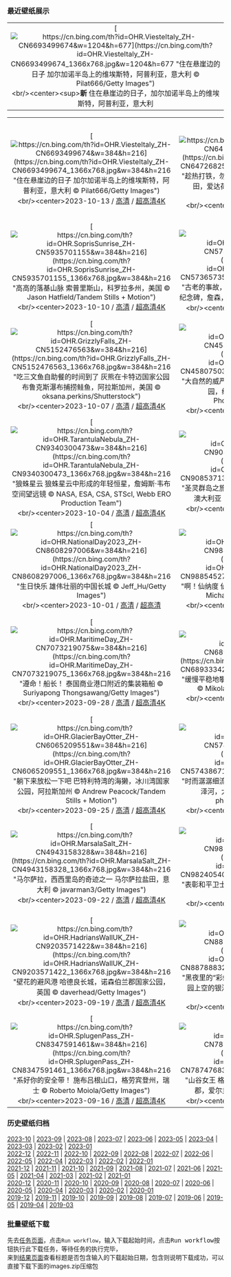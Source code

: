 ### 最近壁纸展示
||
|:---:|
|[![https://cn.bing.com/th?id=OHR.ViesteItaly_ZH-CN6693499674&w=1204&h=677](https://cn.bing.com/th?id=OHR.ViesteItaly_ZH-CN6693499674_1366x768.jpg&w=1204&h=677 "住在悬崖边的日子&#10;加尔加诺半岛上的维埃斯特，阿普利亚，意大利&#10;© Pilat666/Getty Images")](https://cn.bing.com/search?q=%e7%bb%b4%e5%9f%83%e6%96%af%e7%89%b9+%e6%84%8f%e5%a4%a7%e5%88%a9&form=hpcapt&mkt=zh-cn&filters=HpDate:"20231012_1600")<br/><center><sup>**新**</sup>&nbsp;住在悬崖边的日子，加尔加诺半岛上的维埃斯特，阿普利亚，意大利<center/>|

||||
|:---:|:---:|:---:|
|[![https://cn.bing.com/th?id=OHR.ViesteItaly_ZH-CN6693499674&w=384&h=216](https://cn.bing.com/th?id=OHR.ViesteItaly_ZH-CN6693499674_1366x768.jpg&w=384&h=216 "住在悬崖边的日子&#10;加尔加诺半岛上的维埃斯特，阿普利亚，意大利&#10;© Pilat666/Getty Images")](https://cn.bing.com/search?q=%e7%bb%b4%e5%9f%83%e6%96%af%e7%89%b9+%e6%84%8f%e5%a4%a7%e5%88%a9&form=hpcapt&mkt=zh-cn&filters=HpDate:"20231012_1600")<br/><center>2023-10-13 / [高清](https://cn.bing.com/th?id=OHR.ViesteItaly_ZH-CN6693499674_1920x1200.jpg&w=1920&h=1200) / [超高清4K](https://cn.bing.com/th?id=OHR.ViesteItaly_ZH-CN6693499674_UHD.jpg&w=3840&h=2160)<center/>|[![https://cn.bing.com/th?id=OHR.IdahoBarn_ZH-CN6472682534&w=384&h=216](https://cn.bing.com/th?id=OHR.IdahoBarn_ZH-CN6472682534_1366x768.jpg&w=384&h=216 "趁热打铁，勿失良机！&#10;帕卢斯地区的老谷仓和油菜田，爱达荷州，美国&#10;© Terry Eggers/Getty Images")](https://cn.bing.com/search?q=%e5%b8%95%e5%8d%a2%e6%96%af%e5%9c%b0%e5%8c%ba&form=hpcapt&mkt=zh-cn&filters=HpDate:"20231011_1600")<br/><center>2023-10-12 / [高清](https://cn.bing.com/th?id=OHR.IdahoBarn_ZH-CN6472682534_1920x1200.jpg&w=1920&h=1200) / [超高清4K](https://cn.bing.com/th?id=OHR.IdahoBarn_ZH-CN6472682534_UHD.jpg&w=3840&h=2160)<center/>|[![https://cn.bing.com/th?id=OHR.JohnDayFossil_ZH-CN6265838332&w=384&h=216](https://cn.bing.com/th?id=OHR.JohnDayFossil_ZH-CN6265838332_1366x768.jpg&w=384&h=216 "消失的回声&#10;约翰迪化石床国家纪念地中的彩绘山，俄勒冈州，美国&#10;© Ben Herndon/Tandem Stills + Motion")](https://cn.bing.com/search?q=%e5%bd%a9%e7%bb%98%e5%b1%b1&form=hpcapt&mkt=zh-cn&filters=HpDate:"20231010_1600")<br/><center>2023-10-11 / [高清](https://cn.bing.com/th?id=OHR.JohnDayFossil_ZH-CN6265838332_1920x1200.jpg&w=1920&h=1200) / [超高清4K](https://cn.bing.com/th?id=OHR.JohnDayFossil_ZH-CN6265838332_UHD.jpg&w=3840&h=2160)<center/>|
|[![https://cn.bing.com/th?id=OHR.SoprisSunrise_ZH-CN5935701155&w=384&h=216](https://cn.bing.com/th?id=OHR.SoprisSunrise_ZH-CN5935701155_1366x768.jpg&w=384&h=216 "高高的落基山脉&#10;索普里斯山，科罗拉多州，美国&#10;© Jason Hatfield/Tandem Stills + Motion")](https://cn.bing.com/search?q=%e7%b4%a2%e6%99%ae%e9%87%8c%e6%96%af%e5%b1%b1&form=hpcapt&mkt=zh-cn&filters=HpDate:"20231009_1600")<br/><center>2023-10-10 / [高清](https://cn.bing.com/th?id=OHR.SoprisSunrise_ZH-CN5935701155_1920x1200.jpg&w=1920&h=1200) / [超高清4K](https://cn.bing.com/th?id=OHR.SoprisSunrise_ZH-CN5935701155_UHD.jpg&w=3840&h=2160)<center/>|[![https://cn.bing.com/th?id=OHR.FremontPetroglyph_ZH-CN5736573545&w=384&h=216](https://cn.bing.com/th?id=OHR.FremontPetroglyph_ZH-CN5736573545_1366x768.jpg&w=384&h=216 "古老的事故，古代的艺术&#10;弗里蒙特岩画，恐龙国家纪念碑，詹森，犹他州，美国&#10;© Dan Leeth/Alamy")](https://cn.bing.com/search?q=%e5%bc%97%e9%87%8c%e8%92%99%e7%89%b9%e5%b2%a9%e7%94%bb&form=hpcapt&mkt=zh-cn&filters=HpDate:"20231008_1600")<br/><center>2023-10-09 / [高清](https://cn.bing.com/th?id=OHR.FremontPetroglyph_ZH-CN5736573545_1920x1200.jpg&w=1920&h=1200) / [超高清4K](https://cn.bing.com/th?id=OHR.FremontPetroglyph_ZH-CN5736573545_UHD.jpg&w=3840&h=2160)<center/>|[![https://cn.bing.com/th?id=OHR.OctoClam_ZH-CN5427646548&w=384&h=216](https://cn.bing.com/th?id=OHR.OctoClam_ZH-CN5427646548_1366x768.jpg&w=384&h=216 "贝壳庇护所&#10;巨型蛤壳中的条纹蛸，苏拉威西海，印度尼西亚&#10;© Alex Mustard/Minden Pictures")](https://cn.bing.com/search?q=%e4%b8%96%e7%95%8c%e7%ab%a0%e9%b1%bc%e6%97%a5&form=hpcapt&mkt=zh-cn&filters=HpDate:"20231007_1600")<br/><center>2023-10-08 / [高清](https://cn.bing.com/th?id=OHR.OctoClam_ZH-CN5427646548_1920x1200.jpg&w=1920&h=1200) / [超高清4K](https://cn.bing.com/th?id=OHR.OctoClam_ZH-CN5427646548_UHD.jpg&w=3840&h=2160)<center/>|
|[![https://cn.bing.com/th?id=OHR.GrizzlyFalls_ZH-CN5152476563&w=384&h=216](https://cn.bing.com/th?id=OHR.GrizzlyFalls_ZH-CN5152476563_1366x768.jpg&w=384&h=216 "吃三文鱼自助餐的时间到了&#10;灰熊在卡特迈国家公园布鲁克斯瀑布捕捞鲑鱼，阿拉斯加州，美国&#10;© oksana.perkins/Shutterstock")](https://cn.bing.com/search?q=%e7%81%b0%e7%86%8a&form=hpcapt&mkt=zh-cn&filters=HpDate:"20231006_1600")<br/><center>2023-10-07 / [高清](https://cn.bing.com/th?id=OHR.GrizzlyFalls_ZH-CN5152476563_1920x1200.jpg&w=1920&h=1200) / [超高清4K](https://cn.bing.com/th?id=OHR.GrizzlyFalls_ZH-CN5152476563_UHD.jpg&w=3840&h=2160)<center/>|[![https://cn.bing.com/th?id=OHR.TaughannockFalls_ZH-CN4580750386&w=384&h=216](https://cn.bing.com/th?id=OHR.TaughannockFalls_ZH-CN4580750386_1366x768.jpg&w=384&h=216 "大自然的威严&#10;杜鲁门斯堡的州立托格汉诺克瀑布公园，纽约州，美国&#10;© Paul Massie Photography/Getty Images")](https://cn.bing.com/search?q=%e6%89%98%e6%a0%bc%e6%b1%89%e8%af%ba%e5%85%8b%e7%80%91%e5%b8%83&form=hpcapt&mkt=zh-cn&filters=HpDate:"20231005_1600")<br/><center>2023-10-06 / [高清](https://cn.bing.com/th?id=OHR.TaughannockFalls_ZH-CN4580750386_1920x1200.jpg&w=1920&h=1200) / [超高清4K](https://cn.bing.com/th?id=OHR.TaughannockFalls_ZH-CN4580750386_UHD.jpg&w=3840&h=2160)<center/>|[![https://cn.bing.com/th?id=OHR.GentooJump_ZH-CN9625511393&w=384&h=216](https://cn.bing.com/th?id=OHR.GentooJump_ZH-CN9625511393_1366x768.jpg&w=384&h=216 "这是怎么做到的！&#10;巴布亚企鹅，南极洲&#10;© Art Wolfe/Getty Images")](https://cn.bing.com/search?q=%e5%b7%b4%e5%b8%83%e4%ba%9a%e4%bc%81%e9%b9%85&form=hpcapt&mkt=zh-cn&filters=HpDate:"20231004_1600")<br/><center>2023-10-05 / [高清](https://cn.bing.com/th?id=OHR.GentooJump_ZH-CN9625511393_1920x1200.jpg&w=1920&h=1200) / [超高清4K](https://cn.bing.com/th?id=OHR.GentooJump_ZH-CN9625511393_UHD.jpg&w=3840&h=2160)<center/>|
|[![https://cn.bing.com/th?id=OHR.TarantulaNebula_ZH-CN9340300473&w=384&h=216](https://cn.bing.com/th?id=OHR.TarantulaNebula_ZH-CN9340300473_1366x768.jpg&w=384&h=216 "狼蛛星云&#10;狼蛛星云中形成的年轻恒星，詹姆斯·韦布空间望远镜&#10;© NASA, ESA, CSA, STScI, Webb ERO Production Team")](https://cn.bing.com/search?q=%e7%8b%bc%e8%9b%9b%e6%98%9f%e4%ba%91&form=hpcapt&mkt=zh-cn&filters=HpDate:"20231003_1600")<br/><center>2023-10-04 / [高清](https://cn.bing.com/th?id=OHR.TarantulaNebula_ZH-CN9340300473_1920x1200.jpg&w=1920&h=1200) / [超高清4K](https://cn.bing.com/th?id=OHR.TarantulaNebula_ZH-CN9340300473_UHD.jpg&w=3840&h=2160)<center/>|[![https://cn.bing.com/th?id=OHR.WhitsundaySwirl_ZH-CN9085371328&w=384&h=216](https://cn.bing.com/th?id=OHR.WhitsundaySwirl_ZH-CN9085371328_1366x768.jpg&w=384&h=216 "圣灵群岛之旅&#10;白天堂海滩，圣灵群岛，昆士兰州，澳大利亚&#10;© Coral Brunner/Shutterstock")](https://cn.bing.com/search?q=%e7%99%bd%e5%a4%a9%e5%a0%82%e6%b5%b7%e6%bb%a9&form=hpcapt&mkt=zh-cn&filters=HpDate:"20231002_1600")<br/><center>2023-10-03 / [高清](https://cn.bing.com/th?id=OHR.WhitsundaySwirl_ZH-CN9085371328_1920x1200.jpg&w=1920&h=1200) / [超高清4K](https://cn.bing.com/th?id=OHR.WhitsundaySwirl_ZH-CN9085371328_UHD.jpg&w=3840&h=2160)<center/>|[![https://cn.bing.com/th?id=OHR.VerdonCanyon_ZH-CN8872507857&w=384&h=216](https://cn.bing.com/th?id=OHR.VerdonCanyon_ZH-CN8872507857_1366x768.jpg&w=384&h=216 "普罗旺斯大峡谷&#10;韦尔东峡谷，普罗旺斯-阿尔卑斯-蓝色海岸，法国&#10;© luisapuccini/Getty Images")](https://cn.bing.com/search?q=%e9%9f%a6%e5%b0%94%e4%b8%9c%e5%b3%a1%e8%b0%b7&form=hpcapt&mkt=zh-cn&filters=HpDate:"20231001_1600")<br/><center>2023-10-02 / [高清](https://cn.bing.com/th?id=OHR.VerdonCanyon_ZH-CN8872507857_1920x1200.jpg&w=1920&h=1200) / [超高清4K](https://cn.bing.com/th?id=OHR.VerdonCanyon_ZH-CN8872507857_UHD.jpg&w=3840&h=2160)<center/>|
|[![https://cn.bing.com/th?id=OHR.NationalDay2023_ZH-CN8608297006&w=384&h=216](https://cn.bing.com/th?id=OHR.NationalDay2023_ZH-CN8608297006_1366x768.jpg&w=384&h=216 "生日快乐&#10;雄伟壮丽的中国长城&#10;© Jeff_Hu/Getty Images")](https://cn.bing.com/search?q=%e4%b8%ad%e5%9b%bd%e9%95%bf%e5%9f%8e&form=hpcapt&mkt=zh-cn&filters=HpDate:"20230930_1600")<br/><center>2023-10-01 / [高清](https://cn.bing.com/th?id=OHR.NationalDay2023_ZH-CN8608297006_1920x1200.jpg&w=1920&h=1200) / [超高清](https://cn.bing.com/th?id=OHR.NationalDay2023_ZH-CN8608297006_UHD.jpg)<center/>|[![https://cn.bing.com/th?id=OHR.ShenandoahFoliage_ZH-CN9885452713&w=384&h=216](https://cn.bing.com/th?id=OHR.ShenandoahFoliage_ZH-CN9885452713_1366x768.jpg&w=384&h=216 "啊！仙纳度&#10;仙纳度国家公园的秋色，弗吉尼亚州&#10;© Michael Ver Sprill/Getty Images")](https://cn.bing.com/search?q=%e4%bb%99%e7%ba%b3%e5%ba%a6%e5%9b%bd%e5%ae%b6%e5%85%ac%e5%9b%ad&form=hpcapt&mkt=zh-cn&filters=HpDate:"20230929_1600")<br/><center>2023-09-30 / [高清](https://cn.bing.com/th?id=OHR.ShenandoahFoliage_ZH-CN9885452713_1920x1200.jpg&w=1920&h=1200) / [超高清4K](https://cn.bing.com/th?id=OHR.ShenandoahFoliage_ZH-CN9885452713_UHD.jpg&w=3840&h=2160)<center/>|[![https://cn.bing.com/th?id=OHR.GuiyangMoon_ZH-CN7497119092&w=384&h=216](https://cn.bing.com/th?id=OHR.GuiyangMoon_ZH-CN7497119092_1366x768.jpg&w=384&h=216 "举杯邀明月&#10;满月下的甲秀楼，中国贵州省贵阳市&#10;© Wang Yukun/Getty Images")](https://cn.bing.com/search?q=%e4%b8%ad%e7%a7%8b%e8%8a%82&form=hpcapt&mkt=zh-cn&filters=HpDate:"20230928_1600")<br/><center>2023-09-29 / [高清](https://cn.bing.com/th?id=OHR.GuiyangMoon_ZH-CN7497119092_1920x1200.jpg&w=1920&h=1200) / [超高清4K](https://cn.bing.com/th?id=OHR.GuiyangMoon_ZH-CN7497119092_UHD.jpg&w=3840&h=2160)<center/>|
|[![https://cn.bing.com/th?id=OHR.MaritimeDay_ZH-CN7073219075&w=384&h=216](https://cn.bing.com/th?id=OHR.MaritimeDay_ZH-CN7073219075_1366x768.jpg&w=384&h=216 "遵命！船长！&#10;泰国商业港口附近的集装箱船&#10;© Suriyapong Thongsawang/Getty Images")](https://cn.bing.com/search?q=%e4%b8%96%e7%95%8c%e6%b5%b7%e4%ba%8b%e6%97%a5&form=hpcapt&mkt=zh-cn&filters=HpDate:"20230927_1600")<br/><center>2023-09-28 / [高清](https://cn.bing.com/th?id=OHR.MaritimeDay_ZH-CN7073219075_1920x1200.jpg&w=1920&h=1200) / [超高清4K](https://cn.bing.com/th?id=OHR.MaritimeDay_ZH-CN7073219075_UHD.jpg&w=3840&h=2160)<center/>|[![https://cn.bing.com/th?id=OHR.CapriKrupp_ZH-CN6893334288&w=384&h=216](https://cn.bing.com/th?id=OHR.CapriKrupp_ZH-CN6893334288_1366x768.jpg&w=384&h=216 "缓慢平稳地攀登悬崖&#10;克虏伯路，卡普里岛，意大利&#10;© Mikolaj Niemczewski/Shutterstock")](https://cn.bing.com/search?q=%e6%84%8f%e5%a4%a7%e5%88%a9%e5%8d%a1%e6%99%ae%e9%87%8c%e5%b2%9b&form=hpcapt&mkt=zh-cn&filters=HpDate:"20230926_1600")<br/><center>2023-09-27 / [高清](https://cn.bing.com/th?id=OHR.CapriKrupp_ZH-CN6893334288_1920x1200.jpg&w=1920&h=1200) / [超高清4K](https://cn.bing.com/th?id=OHR.CapriKrupp_ZH-CN6893334288_UHD.jpg&w=3840&h=2160)<center/>|[![https://cn.bing.com/th?id=OHR.VeniceSkatePark_ZH-CN6295228801&w=384&h=216](https://cn.bing.com/th?id=OHR.VeniceSkatePark_ZH-CN6295228801_1366x768.jpg&w=384&h=216 "给滑板“冲浪”的波浪&#10;日落时的威尼斯海滩滑板公园，洛杉矶，加利福尼亚州&#10;© EXTREME-PHOTOGRAPHER/Getty Images")](https://cn.bing.com/search?q=%e5%a8%81%e5%b0%bc%e6%96%af%e6%bb%91%e6%9d%bf%e5%85%ac%e5%9b%ad&form=hpcapt&mkt=zh-cn&filters=HpDate:"20230925_1600")<br/><center>2023-09-26 / [高清](https://cn.bing.com/th?id=OHR.VeniceSkatePark_ZH-CN6295228801_1920x1200.jpg&w=1920&h=1200) / [超高清4K](https://cn.bing.com/th?id=OHR.VeniceSkatePark_ZH-CN6295228801_UHD.jpg&w=3840&h=2160)<center/>|
|[![https://cn.bing.com/th?id=OHR.GlacierBayOtter_ZH-CN6065209551&w=384&h=216](https://cn.bing.com/th?id=OHR.GlacierBayOtter_ZH-CN6065209551_1366x768.jpg&w=384&h=216 "躺下来放松一下吧&#10;巴特利特湾的海獭，冰川湾国家公园，阿拉斯加州&#10;© Andrew Peacock/Tandem Stills + Motion")](https://cn.bing.com/search?q=%e6%b5%b7%e7%8d%ad&form=hpcapt&mkt=zh-cn&filters=HpDate:"20230924_1600")<br/><center>2023-09-25 / [高清](https://cn.bing.com/th?id=OHR.GlacierBayOtter_ZH-CN6065209551_1920x1200.jpg&w=1920&h=1200) / [超高清4K](https://cn.bing.com/th?id=OHR.GlacierBayOtter_ZH-CN6065209551_UHD.jpg&w=3840&h=2160)<center/>|[![https://cn.bing.com/th?id=OHR.FraserRiverBC_ZH-CN5743867197&w=384&h=216](https://cn.bing.com/th?id=OHR.FraserRiverBC_ZH-CN5743867197_1366x768.jpg&w=384&h=216 "时而潺潺细流，时而奔腾咆哮&#10;罗布森山附近的弗雷泽河，大不列颠哥伦比亚省，加拿大&#10;© phototropic/Getty Images")](https://cn.bing.com/search?q=%e4%b8%96%e7%95%8c%e6%b2%b3%e6%b5%81%e6%97%a5&form=hpcapt&mkt=zh-cn&filters=HpDate:"20230923_1600")<br/><center>2023-09-24 / [高清](https://cn.bing.com/th?id=OHR.FraserRiverBC_ZH-CN5743867197_1920x1200.jpg&w=1920&h=1200) / [超高清4K](https://cn.bing.com/th?id=OHR.FraserRiverBC_ZH-CN5743867197_UHD.jpg&w=3840&h=2160)<center/>|[![https://cn.bing.com/th?id=OHR.CottonwoodCanyon_ZH-CN5293620973&w=384&h=216](https://cn.bing.com/th?id=OHR.CottonwoodCanyon_ZH-CN5293620973_1366x768.jpg&w=384&h=216 "沐浴在秋天的色彩中&#10;郊狼谷的棉白杨和红砂岩，格兰峡谷国家保护区，犹他州&#10;© Stephen Matera/Tandem Stills + Motion")](https://cn.bing.com/search?q=%e9%83%8a%e7%8b%bc%e8%b0%b7&form=hpcapt&mkt=zh-cn&filters=HpDate:"20230922_1600")<br/><center>2023-09-23 / [高清](https://cn.bing.com/th?id=OHR.CottonwoodCanyon_ZH-CN5293620973_1920x1200.jpg&w=1920&h=1200) / [超高清4K](https://cn.bing.com/th?id=OHR.CottonwoodCanyon_ZH-CN5293620973_UHD.jpg&w=3840&h=2160)<center/>|
|[![https://cn.bing.com/th?id=OHR.MarsalaSalt_ZH-CN4943158328&w=384&h=216](https://cn.bing.com/th?id=OHR.MarsalaSalt_ZH-CN4943158328_1366x768.jpg&w=384&h=216 "马尔萨拉，西西里岛的奇迹之一&#10;马尔萨拉盐田，意大利&#10;© javarman3/Getty Images")](https://cn.bing.com/search?q=%e9%a9%ac%e5%b0%94%e8%90%a8%e6%8b%89&form=hpcapt&mkt=zh-cn&filters=HpDate:"20230921_1600")<br/><center>2023-09-22 / [高清](https://cn.bing.com/th?id=OHR.MarsalaSalt_ZH-CN4943158328_1920x1200.jpg&w=1920&h=1200) / [超高清4K](https://cn.bing.com/th?id=OHR.MarsalaSalt_ZH-CN4943158328_UHD.jpg&w=3840&h=2160)<center/>|[![https://cn.bing.com/th?id=OHR.NobelNorway_ZH-CN9824054026&w=384&h=216](https://cn.bing.com/th?id=OHR.NobelNorway_ZH-CN9824054026_1366x768.jpg&w=384&h=216 "表彰和平卫士&#10;诺贝尔和平中心内部，奥斯陆，挪威&#10;© Ilyas Ayub/Alamy")](https://cn.bing.com/search?q=%e8%af%ba%e8%b4%9d%e5%b0%94%e5%92%8c%e5%b9%b3%e4%b8%ad%e5%bf%83&form=hpcapt&mkt=zh-cn&filters=HpDate:"20230920_1600")<br/><center>2023-09-21 / [高清](https://cn.bing.com/th?id=OHR.NobelNorway_ZH-CN9824054026_1920x1200.jpg&w=1920&h=1200) / [超高清4K](https://cn.bing.com/th?id=OHR.NobelNorway_ZH-CN9824054026_UHD.jpg&w=3840&h=2160)<center/>|[![https://cn.bing.com/th?id=OHR.ArkadiaPark_ZH-CN9501056317&w=384&h=216](https://cn.bing.com/th?id=OHR.ArkadiaPark_ZH-CN9501056317_1366x768.jpg&w=384&h=216 "桥下和桥上的水流&#10;罗马风格的渡槽，阿卡迪亚公园，波兰&#10;© PATSTOCK/Getty Images")](https://cn.bing.com/search?q=%e6%b8%a1%e6%a7%bd&form=hpcapt&mkt=zh-cn&filters=HpDate:"20230919_1600")<br/><center>2023-09-20 / [高清](https://cn.bing.com/th?id=OHR.ArkadiaPark_ZH-CN9501056317_1920x1200.jpg&w=1920&h=1200) / [超高清4K](https://cn.bing.com/th?id=OHR.ArkadiaPark_ZH-CN9501056317_UHD.jpg&w=3840&h=2160)<center/>|
|[![https://cn.bing.com/th?id=OHR.HadriansWallUK_ZH-CN9203571422&w=384&h=216](https://cn.bing.com/th?id=OHR.HadriansWallUK_ZH-CN9203571422_1366x768.jpg&w=384&h=216 "壁花的避风港&#10;哈德良长城，诺森伯兰郡国家公园，英国&#10;© daverhead/Getty Images")](https://cn.bing.com/search?q=%e5%93%88%e5%be%b7%e8%89%af%e9%95%bf%e5%9f%8e&form=hpcapt&mkt=zh-cn&filters=HpDate:"20230918_1600")<br/><center>2023-09-19 / [高清](https://cn.bing.com/th?id=OHR.HadriansWallUK_ZH-CN9203571422_1920x1200.jpg&w=1920&h=1200) / [超高清4K](https://cn.bing.com/th?id=OHR.HadriansWallUK_ZH-CN9203571422_UHD.jpg&w=3840&h=2160)<center/>|[![https://cn.bing.com/th?id=OHR.MilkyWayPortugal_ZH-CN8878883229&w=384&h=216](https://cn.bing.com/th?id=OHR.MilkyWayPortugal_ZH-CN8878883229_1366x768.jpg&w=384&h=216 "黑夜里的“彩虹”&#10;西南阿连特茹和维森廷海岸自然公园上空的银河，葡萄牙&#10;© Daniel Garrido/Getty Images")](https://cn.bing.com/search?q=%e9%98%bf%e8%bf%9e%e7%89%b9%e8%8c%b9&form=hpcapt&mkt=zh-cn&filters=HpDate:"20230917_1600")<br/><center>2023-09-18 / [高清](https://cn.bing.com/th?id=OHR.MilkyWayPortugal_ZH-CN8878883229_1920x1200.jpg&w=1920&h=1200) / [超高清4K](https://cn.bing.com/th?id=OHR.MilkyWayPortugal_ZH-CN8878883229_UHD.jpg&w=3840&h=2160)<center/>|[![https://cn.bing.com/th?id=OHR.CubanTody_ZH-CN8656368705&w=384&h=216](https://cn.bing.com/th?id=OHR.CubanTody_ZH-CN8656368705_1366x768.jpg&w=384&h=216 "杂色短尾鴗&#10;杂色短尾鴗，阿里杰罗德胡波尔德国家公园，古巴&#10;© Bruno D'Amicis/Minden Pictures")](https://cn.bing.com/search?q=%e6%9d%82%e8%89%b2%e7%9f%ad%e5%b0%be%e9%b4%97&form=hpcapt&mkt=zh-cn&filters=HpDate:"20230916_1600")<br/><center>2023-09-17 / [高清](https://cn.bing.com/th?id=OHR.CubanTody_ZH-CN8656368705_1920x1200.jpg&w=1920&h=1200) / [超高清4K](https://cn.bing.com/th?id=OHR.CubanTody_ZH-CN8656368705_UHD.jpg&w=3840&h=2160)<center/>|
|[![https://cn.bing.com/th?id=OHR.SplugenPass_ZH-CN8347591461&w=384&h=216](https://cn.bing.com/th?id=OHR.SplugenPass_ZH-CN8347591461_1366x768.jpg&w=384&h=216 "系好你的安全带！&#10;施布吕根山口，格劳宾登州，瑞士&#10;© Roberto Moiola/Getty Images")](https://cn.bing.com/search?q=%e6%96%bd%e5%b8%83%e5%90%95%e6%a0%b9&form=hpcapt&mkt=zh-cn&filters=HpDate:"20230915_1600")<br/><center>2023-09-16 / [高清](https://cn.bing.com/th?id=OHR.SplugenPass_ZH-CN8347591461_1920x1200.jpg&w=1920&h=1200) / [超高清4K](https://cn.bing.com/th?id=OHR.SplugenPass_ZH-CN8347591461_UHD.jpg&w=3840&h=2160)<center/>|[![https://cn.bing.com/th?id=OHR.GlenariffForest_ZH-CN7874768337&w=384&h=216](https://cn.bing.com/th?id=OHR.GlenariffForest_ZH-CN7874768337_1366x768.jpg&w=384&h=216 "山谷女王&#10;格莱纳里夫森林公园的日落，安特里姆郡，爱尔兰&#10;© Peter Zelei/Getty Images")](https://cn.bing.com/search?q=%e7%88%b1%e5%b0%94%e5%85%b0%e5%ae%89%e7%89%b9%e9%87%8c%e5%a7%86%e9%83%a1&form=hpcapt&mkt=zh-cn&filters=HpDate:"20230914_1600")<br/><center>2023-09-15 / [高清](https://cn.bing.com/th?id=OHR.GlenariffForest_ZH-CN7874768337_1920x1200.jpg&w=1920&h=1200) / [超高清4K](https://cn.bing.com/th?id=OHR.GlenariffForest_ZH-CN7874768337_UHD.jpg&w=3840&h=2160)<center/>|[![https://cn.bing.com/th?id=OHR.MongoliaHorses_ZH-CN7660582867&w=384&h=216](https://cn.bing.com/th?id=OHR.MongoliaHorses_ZH-CN7660582867_1366x768.jpg&w=384&h=216 "只是两个朋友在玩闹而已&#10;普氏野马，哈斯台国家公园，蒙古国&#10;© Ondrej Prosicky/Shutterstock")](https://cn.bing.com/search?q=%e6%99%ae%e6%b0%8f%e9%87%8e%e9%a9%ac&form=hpcapt&mkt=zh-cn&filters=HpDate:"20230913_1600")<br/><center>2023-09-14 / [高清](https://cn.bing.com/th?id=OHR.MongoliaHorses_ZH-CN7660582867_1920x1200.jpg&w=1920&h=1200) / [超高清4K](https://cn.bing.com/th?id=OHR.MongoliaHorses_ZH-CN7660582867_UHD.jpg&w=3840&h=2160)<center/>|


### 历史壁纸归档
[2023-10](views/2023/2023-10.md) | [2023-09](views/2023/2023-09.md) | [2023-08](views/2023/2023-08.md) | [2023-07](views/2023/2023-07.md) | [2023-06](views/2023/2023-06.md) | [2023-05](views/2023/2023-05.md) | [2023-04](views/2023/2023-04.md) | [2023-03](views/2023/2023-03.md) | [2023-02](views/2023/2023-02.md) | [2023-01](views/2023/2023-01.md)  
[2022-12](views/2022/2022-12.md) | [2022-11](views/2022/2022-11.md) | [2022-10](views/2022/2022-10.md) | [2022-09](views/2022/2022-09.md) | [2022-08](views/2022/2022-08.md) | [2022-07](views/2022/2022-07.md) | [2022-06](views/2022/2022-06.md) | [2022-05](views/2022/2022-05.md) | [2022-04](views/2022/2022-04.md) | [2022-03](views/2022/2022-03.md) | [2022-02](views/2022/2022-02.md) | [2022-01](views/2022/2022-01.md)  
[2021-12](views/2021/2021-12.md) | [2021-11](views/2021/2021-11.md) | [2021-10](views/2021/2021-10.md) | [2021-09](views/2021/2021-09.md) | [2021-08](views/2021/2021-08.md) | [2021-07](views/2021/2021-07.md) | [2021-06](views/2021/2021-06.md) | [2021-05](views/2021/2021-05.md) | [2021-04](views/2021/2021-04.md) | [2021-03](views/2021/2021-03.md) | [2021-02](views/2021/2021-02.md) | [2021-01](views/2021/2021-01.md)  
[2020-12](views/2020/2020-12.md) | [2020-11](views/2020/2020-11.md) | [2020-10](views/2020/2020-10.md) | [2020-09](views/2020/2020-09.md) | [2020-08](views/2020/2020-08.md) | [2020-07](views/2020/2020-07.md) | [2020-06](views/2020/2020-06.md) | [2020-05](views/2020/2020-05.md) | [2020-04](views/2020/2020-04.md) | [2020-03](views/2020/2020-03.md) | [2020-02](views/2020/2020-02.md) | [2020-01](views/2020/2020-01.md)  
[2019-12](views/2019/2019-12.md) | [2019-11](views/2019/2019-11.md) | [2019-10](views/2019/2019-10.md) | [2019-09](views/2019/2019-09.md) | [2019-08](views/2019/2019-08.md) | [2019-07](views/2019/2019-07.md) | [2019-06](views/2019/2019-06.md) | [2019-05](views/2019/2019-05.md) | [2019-04](views/2019/2019-04.md) | [2019-03](views/2019/2019-03.md)


### 批量壁纸下载
先去[任务页面](https://github.com/wefashe/image-save/actions/workflows/mydown.yml)，点击`Run workflow`，输入下载起始时间，点击<kbd>Run workflow</kbd>按钮执行此下载任务，等待任务的执行完毕，  
来到[结果页面](https://github.com/wefashe/image-save/releases/tag/down_zip_tag)查看标题是否包含输入的下载起始日期，包含则说明下载成功，可以直接下载下面的images.zip压缩包  
